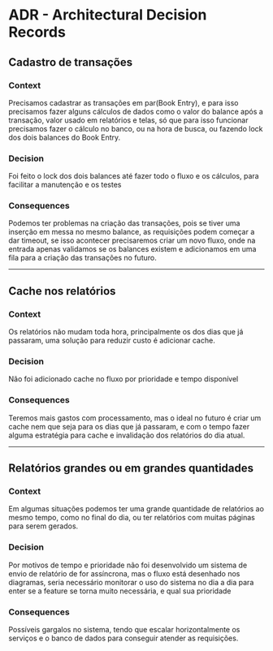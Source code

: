 # ADR - Architectural Decision Records

## Cadastro de transações

### Context

Precisamos cadastrar as transações em par(Book Entry), e para isso precisamos fazer alguns cálculos de dados como o valor do balance após a transação, valor usado em relatórios e telas, só que para isso funcionar precisamos fazer o cálculo no banco, ou na hora de busca, ou fazendo lock dos dois balances do Book Entry.

### Decision

Foi feito o lock dos dois balances até fazer todo o fluxo e os cálculos, para facilitar a manutenção e os testes

### Consequences

Podemos ter problemas na criação das transações, pois se tiver uma inserção em messa no mesmo balance, as requisições podem começar a dar timeout, se isso acontecer precisaremos criar um novo fluxo, onde na entrada apenas validamos se os balances existem e adicionamos em uma fila para a criação das transações no futuro.

---

## Cache nos relatórios

### Context

Os relatórios não mudam toda hora, principalmente os dos dias que já passaram, uma solução para reduzir custo é adicionar cache.

### Decision

Não foi adicionado cache no fluxo por prioridade e tempo disponível
### Consequences

Teremos mais gastos com processamento, mas o ideal no futuro é criar um cache nem que seja para os dias que já passaram, e com o tempo fazer alguma estratégia para cache e invalidação dos relatórios do dia atual.

---


## Relatórios grandes ou em grandes quantidades

### Context

Em algumas situações podemos ter uma grande quantidade de relatórios ao mesmo tempo, como no final do dia, ou ter relatórios com muitas páginas para serem gerados.

### Decision

Por motivos de tempo e prioridade não foi desenvolvido um sistema de envio de relatório de for assíncrona, mas o fluxo está desenhado nos diagramas, seria necessário monitorar o uso do sistema no dia a dia para enter se a feature se torna muito necessária, e qual sua prioridade

### Consequences

Possíveis gargalos no sistema, tendo que escalar horizontalmente os serviços e o banco de dados para conseguir atender as requisições.
